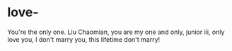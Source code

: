 # love-
You're the only one.
Liu Chaomian, you are my one and only, junior iii, only love you, I don't marry you, this lifetime don't marry!
